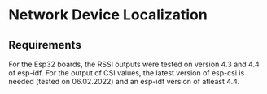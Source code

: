 # Network Device Localization

## Requirements
For the Esp32 boards, the RSSI outputs were tested on version 4.3 and 4.4 of esp-idf. For the output of CSI values, the latest version of esp-csi is needed (tested on 06.02.2022)
and an esp-idf version of atleast 4.4.
